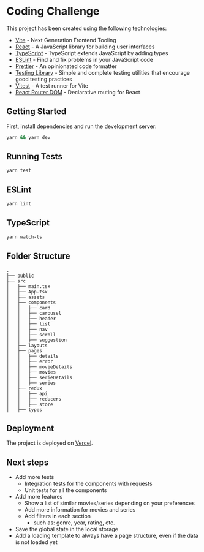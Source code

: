 # Coding Challenge

This project has been created using the following technologies:

- [Vite](https://vitejs.dev/) - Next Generation Frontend Tooling
- [React](https://reactjs.org/) - A JavaScript library for building user interfaces
- [TypeScript](https://www.typescriptlang.org/) - TypeScript extends JavaScript by adding types
- [ESLint](https://eslint.org/) - Find and fix problems in your JavaScript code
- [Prettier](https://prettier.io/) - An opinionated code formatter
- [Testing Library](https://testing-library.com/) - Simple and complete testing utilities that encourage good testing practices
- [Vitest](https://vitest.dev/guide/) - A test runner for Vite
- [React Router DOM](https://reactrouter.com/web/guides/quick-start) - Declarative routing for React

## Getting Started

First, install dependencies and run the development server:

```bash
yarn && yarn dev
```

## Running Tests

```bash
yarn test
```

## ESLint

```bash
yarn lint
```

## TypeScript

```bash
yarn watch-ts
```

## Folder Structure

```
.
├── public
├── src
│   ├── main.tsx
│   ├── App.tsx
│   ├── assets
│   ├── components
│   │   ├── card
│   │   ├── carousel
│   │   ├── header
│   │   ├── list
│   │   ├── nav
│   │   ├── scroll
│   │   ├── suggestion
│   ├── layouts
│   ├── pages
│   │   ├── details
│   │   ├── error
│   │   ├── movieDetails
│   │   ├── movies
│   │   ├── serieDetails
│   │   ├── series
│   ├── redux
│   │   ├── api
│   │   ├── reducers
│   │   ├── store
│   ├── types

```

## Deployment

The project is deployed on [Vercel](https://movie-series-orcin.vercel.app/).

## Next steps

- Add more tests
  - Integration tests for the components with requests
  - Unit tests for all the components
- Add more features
  - Show a list of similar movies/series depending on your preferences
  - Add more information for movies and series
  - Add filters in each section
    - such as: genre, year, rating, etc.
- Save the global state in the local storage
- Add a loading template to always have a page structure, even if the data is not loaded yet
